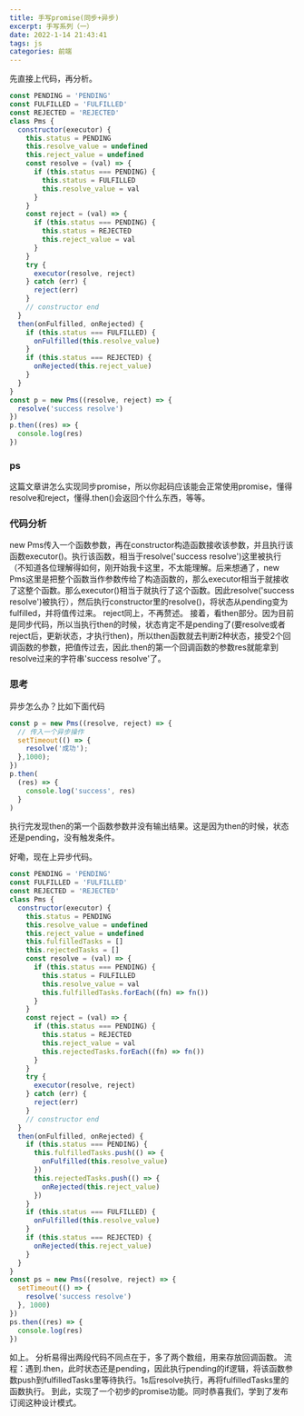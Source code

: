 ```yaml
---
title: 手写promise(同步+异步)
excerpt: 手写系列（一）
date: 2022-1-14 21:43:41
tags: js
categories: 前端
---
```

先直接上代码，再分析。
``` js
const PENDING = 'PENDING'
const FULFILLED = 'FULFILLED'
const REJECTED = 'REJECTED'
class Pms {
  constructor(executor) {
    this.status = PENDING
    this.resolve_value = undefined
    this.reject_value = undefined
    const resolve = (val) => {
      if (this.status === PENDING) {
        this.status = FULFILLED
        this.resolve_value = val
      }
    }
    const reject = (val) => {
      if (this.status === PENDING) {
        this.status = REJECTED
        this.reject_value = val
      }
    }
    try {
      executor(resolve, reject)
    } catch (err) {
      reject(err)
    }
    // constructor end
  }
  then(onFulfilled, onRejected) {
    if (this.status === FULFILLED) {
      onFulfilled(this.resolve_value)
    }
    if (this.status === REJECTED) {
      onRejected(this.reject_value)
    }
  }
}
const p = new Pms((resolve, reject) => {
  resolve('success resolve')
})
p.then((res) => {
  console.log(res)
})
```
### ps
这篇文章讲怎么实现同步promise，所以你起码应该能会正常使用promise，懂得resolve和reject，懂得.then()会返回个什么东西，等等。
### 代码分析
new Pms传入一个函数参数，再在constructor构造函数接收该参数，并且执行该函数executor()。执行该函数，相当于resolve('success resolve')这里被执行（不知道各位理解得如何，刚开始我卡这里，不太能理解。后来想通了，new Pms这里是把整个函数当作参数传给了构造函数的，那么executor相当于就接收了这整个函数。那么executor()相当于就执行了这个函数。因此resolve('success resolve')被执行），然后执行constructor里的resolve()，将状态从pending变为fulfilled，并将值传过来。
reject同上，不再赘述。
接着，看then部分。因为目前是同步代码，所以当执行then的时候，状态肯定不是pending了(要resolve或者reject后，更新状态，才执行then)，所以then函数就去判断2种状态，接受2个回调函数的参数，把值传过去，因此.then的第一个回调函数的参数res就能拿到resolve过来的字符串'success resolve'了。
### 思考
异步怎么办？比如下面代码
``` js
const p = new Pms((resolve, reject) => {
  // 传入一个异步操作
  setTimeout(() => {
    resolve('成功');
  },1000);
})
p.then(
  (res) => {
    console.log('success', res)
  }
)
```
执行完发现then的第一个函数参数并没有输出结果。这是因为then的时候，状态还是pending，没有触发条件。

好嘞，现在上异步代码。
``` js
const PENDING = 'PENDING'
const FULFILLED = 'FULFILLED'
const REJECTED = 'REJECTED'
class Pms {
  constructor(executor) {
    this.status = PENDING
    this.resolve_value = undefined
    this.reject_value = undefined
    this.fulfilledTasks = []
    this.rejectedTasks = []
    const resolve = (val) => {
      if (this.status === PENDING) {
        this.status = FULFILLED
        this.resolve_value = val
        this.fulfilledTasks.forEach((fn) => fn())
      }
    }
    const reject = (val) => {
      if (this.status === PENDING) {
        this.status = REJECTED
        this.reject_value = val
        this.rejectedTasks.forEach((fn) => fn())
      }
    }
    try {
      executor(resolve, reject)
    } catch (err) {
      reject(err)
    }
    // constructor end
  }
  then(onFulfilled, onRejected) {
    if (this.status === PENDING) {
      this.fulfilledTasks.push(() => {
        onFulfilled(this.resolve_value)
      })
      this.rejectedTasks.push(() => {
        onRejected(this.reject_value)
      })
    }
    if (this.status === FULFILLED) {
      onFulfilled(this.resolve_value)
    }
    if (this.status === REJECTED) {
      onRejected(this.reject_value)
    }
  }
}
const ps = new Pms((resolve, reject) => {
  setTimeout(() => {
    resolve('success resolve')
  }, 1000)
})
ps.then((res) => {
  console.log(res)
})
```
如上。
分析易得出两段代码不同点在于，多了两个数组，用来存放回调函数。
流程：遇到.then，此时状态还是pending，因此执行pending的if逻辑，将该函数参数push到fulfilledTasks里等待执行。1s后resolve执行，再将fulfilledTasks里的函数执行。
到此，实现了一个初步的promise功能。同时恭喜我们，学到了发布订阅这种设计模式。